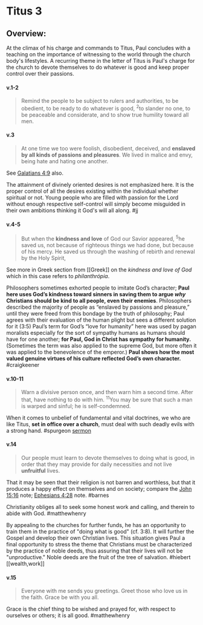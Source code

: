 # Titus 3

## Overview:
At the climax of his charge and commands to Titus, Paul concludes with a teaching on the importance of witnessing to the world through the church body's lifestyles. A recurring theme in the letter of Titus is Paul's charge for the church to devote themselves to do whatever is good and keep proper control over their passions. 


#### v.1-2
>Remind the people to be subject to rulers and authorities, to be obedient, to be ready to do whatever is good, <sup>2</sup>to slander no one, to be peaceable and considerate, and to show true humility toward all men.

#### v.3
>At one time we too were foolish, disobedient, deceived, and **enslaved by all kinds of passions and pleasures**. We lived in malice and envy, being hate and hating one another.

See [Galatians 4:9](Galatians4#v.8-9) also.

The attainment of divinely oriented desires is not emphasized here. It is the proper control of all the desires existing within the individual whether spiritual or not. Young people who are filled with passion for the Lord without enough respective self-control will simply become misguided in their own ambitions thinking it God's will all along. 
#jj 

#### v.4-5
>But when the **kindness and love** of God our Savior appeared, <sup>5</sup>he saved us, not because of righteous things we had done, but because of his mercy. He saved us through the washing of rebirth and renewal by the Holy Spirit,

See more in Greek section from [[Greek]] on the *kindness and love of God* which in this case refers to *philanthrópia*.

Philosophers sometimes exhorted people to imitate God’s character; **Paul here uses God’s kindness toward sinners in saving them to argue *why* Christians should be kind to all people, even their enemies**. Philosophers described the majority of people as “enslaved by passions and pleasure,” until they were freed from this bondage by the truth of philosophy; Paul agrees with their evaluation of the human plight but sees a different solution for it (3:5)
Paul’s term for God’s “love for humanity” here was used by pagan moralists especially for the sort of sympathy humans as humans should have for one another; **for Paul, God in Christ has sympathy for humanity.** (Sometimes the term was also applied to the supreme God, but more often it was applied to the benevolence of the emperor.) **Paul shows how the most valued genuine virtues of his culture reflected God’s own character.**
#craigkeener 


#### v.10-11
>Warn a divisive person once, and then warn him a second time. After that, have nothing to do with him. <sup>11</sup>You may be sure that such a man is warped and sinful; he is self-condemned.

When it comes to unbelief of fundamental and vital doctrines, we who are like Titus, **set in office over a church**, must deal with such deadly evils with a strong hand.
#spurgeon [sermon](https://www.spurgeongems.org/sermon/chs2416.pdf) 

#### v.14
>Our people must learn to devote themselves to doing what is good, in order that they may provide for daily necessities and not live **unfruitful** lives.

That it may be seen that their religion is not barren and worthless, but that it produces a happy effect on themselves and on society; compare the [John 15:16](John15#v.16) note; [Ephesians 4:28](Ephesians4#v.28) note.
#barnes 

Christianity obliges all to seek some honest work and calling, and therein to abide with God.
#matthewhenry 

By appealing to the churches for further funds, he has an opportunity to train them in the practice of "doing what is good" (cf. 3:8). It will further the Gospel and develop their own Christian lives. This situation gives Paul a final opportunity to stress the theme that Christians must be characterized by the practice of noble deeds, thus assuring that their lives will not be "unproductive." Noble deeds are the fruit of the tree of salvation.
#hiebert [[wealth,work]]

#### v.15
>Everyone with me sends you greetings. Greet those who love us in the faith. Grace be with you all.

Grace is the chief thing to be wished and prayed for, with respect to ourselves or others; it is all good.
#matthewhenry 
